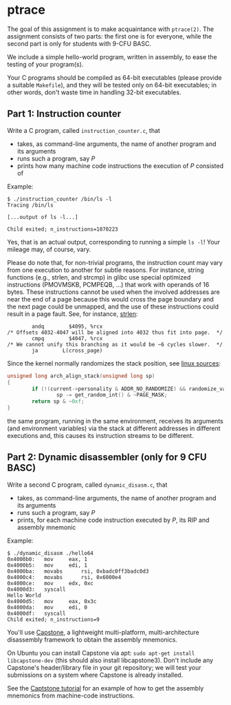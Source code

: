 # ptrace
The goal of this assignment is to make acquaintance with `ptrace(2)`. The assignment consists of two parts: the first one is for everyone, while the second part is only for students with 9-CFU BASC.

We include a simple hello-world program, written in assembly, to ease the testing of your program(s).

Your C programs should be compiled as 64-bit executables (please provide a suitable `Makefile`), and they will be tested only on 64-bit executables; in other words, don't waste time in handling 32-bit executables.

## Part 1: Instruction counter
Write a C program, called `instruction_counter.c`, that
   * takes, as command-line arguments, the name of another program and its arguments
   * runs such a program, say *P*
   * prints how many machine code instructions the execution of *P* consisted of

Example:
```
$ ./instruction_counter /bin/ls -l
Tracing /bin/ls

[...output of ls -l...]

Child exited; n_instructions=1070223
```
Yes, that is an actual output, corresponding to running a simple `ls -l`! Your mileage may, of course, vary.

Please do note that, for non-trivial programs, the instruction count may vary from one execution to another for subtle reasons. For instance, string functions (e.g., strlen, and strcmp) in glibc use special optimized instructions (PMOVMSKB, PCMPEQB, ...) that work with operands of 16 bytes.
These instructions cannot be used when the involved addresses are near the end of a page because this would cross the page boundary and the next page could be unmapped, and the use of these instructions could result in a page fault.
See, for instance, [strlen](https://code.woboq.org/userspace/glibc/sysdeps/x86_64/strlen.S.html#89):
```x86asm
        andq        $4095, %rcx
/* Offsets 4032-4047 will be aligned into 4032 thus fit into page.  */
        cmpq        $4047, %rcx
/* We cannot unify this branching as it would be ~6 cycles slower.  */
        ja        L(cross_page)
```
Since the kernel normally randomizes the stack position, see [linux sources](https://elixir.bootlin.com/linux/latest/source/arch/arm64/kernel/process.c#L542):
```c
unsigned long arch_align_stack(unsigned long sp)
{
        if (!(current->personality & ADDR_NO_RANDOMIZE) && randomize_va_space)
                sp -= get_random_int() & ~PAGE_MASK;
        return sp & ~0xf;
}
```
the same program, running in the same environment, receives its arguments (and environment variables) via the stack at different addresses in different executions and, this causes its instruction streams to be different.

## Part 2: Dynamic disassembler (only for 9 CFU BASC)
Write a second C program, called `dynamic_disasm.c`, that
   * takes, as command-line arguments, the name of another program and its arguments
   * runs such a program, say *P*
   * prints, for each machine code instruction executed by *P*, its RIP and assembly mnemonic

Example:
```
$ ./dynamic_disasm ./hello64
0x4000b0:	mov		eax, 1
0x4000b5:	mov		edi, 1
0x4000ba:	movabs		rsi, 0xbadc0ff3badc0d3
0x4000c4:	movabs		rsi, 0x6000e4
0x4000ce:	mov		edx, 0xc
0x4000d3:	syscall
Hello World
0x4000d5:	mov		eax, 0x3c
0x4000da:	mov		edi, 0
0x4000df:	syscall
Child exited; n_instructions=9
```

You'll use [Capstone](http://www.capstone-engine.org/), a lightweight multi-platform, multi-architecture disassembly framework to obtain the assembly mnemonics.

On Ubuntu you can install Capstone via apt: `sudo apt-get install libcapstone-dev` (this should also install libcapstone3).
Don't include any Capstone's header/library file in your git repository; we will test your submissions on a system where Capstone is already installed.

See the [Captstone tutorial](https://www.capstone-engine.org/lang_c.html) for an example of how to get the assembly mnemonics from machine-code instructions.
